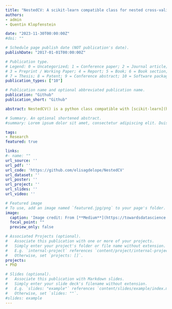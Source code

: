 ```yaml
---
title: "NestedCV: A scikit-learn compatible class for nested cross-validation"
authors:
- admin
- Quentin Klopfenstein

date: "2023-11-30T00:00:00Z"
#doi: ""

# Schedule page publish date (NOT publication's date).
publishDate: "2017-01-01T00:00:00Z"

# Publication type.
# Legend: 0 = Uncategorized; 1 = Conference paper; 2 = Journal article;
# 3 = Preprint / Working Paper; 4 = Report; 5 = Book; 6 = Book section;
# 7 = Thesis; 8 = Patent; 9 = Conference abstract; 10 = Software package
publication_types: ["10"]

# Publication name and optional abbreviated publication name.
publication: "Github"
publication_short: "Github"

abstract: NestedCV() is a python class compatible with [scikit-learn](https://scikit-learn.org/stable/) extensions. It provides functions that streamline the nested cross-validation setting for several ML algorithms, and can be used in scikit-learn pipelines and (hyper)parameter search. This package was created as a [scikit-learn project-template](https://sklearn-template.readthedocs.io/en/latest/quick_start.html).

# Summary. An optional shortened abstract.
#summary: Lorem ipsum dolor sit amet, consectetur adipiscing elit. Duis posuere tellus ac convallis placerat. Proin tincidunt magna sed ex sollicitudin condimentum.

tags:
- Research
featured: true

links:
#- name: ""
url_source: ''
url_pdf: ''
url_code: 'https://github.com/elisagdelope/NestedCV'
url_dataset: ''
url_poster: ''
url_project: ''
url_slides: ''
url_video: ''

# Featured image
# To use, add an image named `featured.jpg/png` to your page's folder. 
image:
  caption: 'Image credit: From [**Medium**](https://towardsdatascience.com/time-series-nested-cross-validation-76adba623eb9)'
  focal_point: ""
  preview_only: false

# Associated Projects (optional).
#   Associate this publication with one or more of your projects.
#   Simply enter your project's folder or file name without extension.
#   E.g. `internal-project` references `content/project/internal-project/index.md`.
#   Otherwise, set `projects: []`.
projects:
- PhD

# Slides (optional).
#   Associate this publication with Markdown slides.
#   Simply enter your slide deck's filename without extension.
#   E.g. `slides: "example"` references `content/slides/example/index.md`.
#   Otherwise, set `slides: ""`.
#slides: example
---
```


